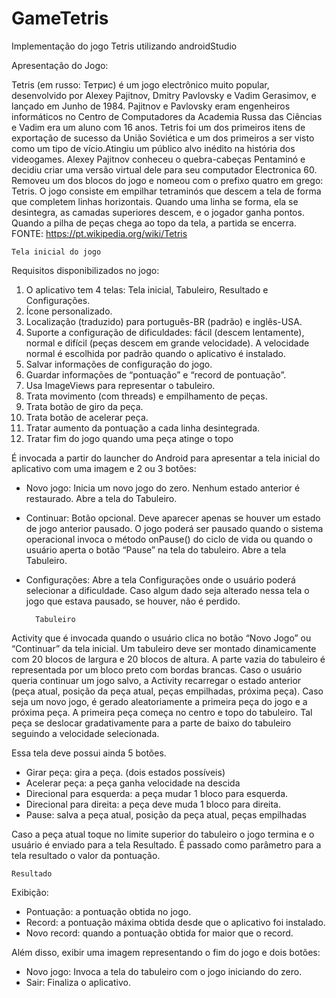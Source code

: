 # GameTetris
Implementação do jogo Tetris utilizando androidStudio

Apresentação do Jogo:

Tetris (em russo: Тетрис) é um jogo electrônico muito popular, desenvolvido por Alexey Pajitnov, Dmitry Pavlovsky e Vadim Gerasimov, e lançado em Junho de 1984. Pajitnov e Pavlovsky eram engenheiros informáticos no Centro de Computadores da Academia Russa das Ciências e Vadim era um aluno com 16 anos. Tetris foi um dos primeiros itens de exportação de sucesso da União Soviética e um dos primeiros a ser visto como um tipo de vício.Atingiu um público alvo inédito na história dos videogames. Alexey Pajitnov conheceu o quebra-cabeças Pentaminó e decidiu criar uma versão virtual dele para seu computador Electronica 60. Removeu um dos blocos do jogo e nomeou com o prefixo quatro em grego: Tetris. O jogo consiste em empilhar tetraminós que descem a tela de forma que completem linhas horizontais. Quando uma linha se forma, ela se desintegra, as camadas superiores descem, e o jogador ganha pontos. Quando a pilha de peças chega ao topo da tela, a partida se encerra. FONTE: https://pt.wikipedia.org/wiki/Tetris

	Tela inicial do jogo

Requisitos disponibilizados no jogo:
 1. O aplicativo tem 4 telas: Tela inicial, Tabuleiro, Resultado e Configurações.
 2. Ícone personalizado. 
3. Localização (traduzido) para português-BR (padrão) e inglês-USA.
 4. Suporte a configuração de dificuldades: fácil (descem lentamente), normal e difícil (peças descem em grande velocidade). 
A velocidade normal é escolhida por padrão quando o aplicativo é instalado. 
5. Salvar informações de configuração do jogo.
 6. Guardar informações de “pontuação” e “record de pontuação”. 
7. Usa ImageViews para representar o tabuleiro. 
8. Trata movimento (com threads) e empilhamento de peças. 
9. Trata botão de giro da peça. 
10. Trata botão de acelerar peça.
 11. Tratar aumento da pontuação a cada linha desintegrada. 
12. Tratar fim do jogo quando uma peça atinge o topo

 É invocada a partir do launcher do Android para apresentar a tela inicial do aplicativo com uma imagem e 2 ou 3 botões:
- Novo jogo: Inicia um novo jogo do zero. Nenhum estado anterior é restaurado. Abre a tela do Tabuleiro.
- Continuar: Botão opcional. Deve aparecer apenas se houver um estado de jogo anterior pausado. O jogo poderá ser pausado quando o sistema operacional invoca o método onPause() do ciclo de vida ou quando o usuário aperta o botão “Pause” na tela do tabuleiro. Abre a tela Tabuleiro. 
- Configurações: Abre a tela Configurações onde o usuário poderá selecionar a dificuldade. Caso algum dado seja alterado nessa tela o jogo que estava pausado, se houver, não é perdido.

		Tabuleiro

Activity que é invocada quando o usuário clica no botão “Novo Jogo” ou “Continuar” da tela inicial. Um tabuleiro deve ser montado dinamicamente com 20 blocos de largura e 20 blocos de altura. A parte vazia do tabuleiro é representada por um bloco preto com bordas brancas. Caso o usuário queria continuar um jogo salvo, a Activity recarregar o estado anterior (peça atual, posição da peça atual, peças empilhadas, próxima peça). Caso seja um novo jogo, é gerado aleatoriamente a primeira peça do jogo e a próxima peça. A primeira peça começa no centro e topo do tabuleiro. Tal peça se deslocar gradativamente para a parte de baixo do tabuleiro seguindo a velocidade selecionada.

Essa tela deve possui ainda 5 botões. 
- Girar peça: gira a peça. (dois estados possíveis) 
- Acelerar peça: a peça ganha velocidade na descida 
- Direcional para esquerda: a peça mudar 1 bloco para esquerda. 
- Direcional para direita: a peça deve muda 1 bloco para direita. 
- Pause: salva a peça atual, posição da peça atual, peças empilhadas

Caso a peça atual toque no limite superior do tabuleiro o jogo termina e o usuário é enviado para a tela Resultado. É passado como parâmetro para a tela resultado o valor da pontuação.

	Resultado
Exibição: 
- Pontuação: a pontuação obtida no jogo. 
- Record: a pontuação máxima obtida desde que o aplicativo foi instalado. 
- Novo record: quando a pontuação obtida for maior que o record. 

Além disso, exibir uma imagem representando o fim do jogo e dois botões: 
- Novo jogo: Invoca a tela do tabuleiro com o jogo iniciando do zero. 
- Sair: Finaliza o aplicativo.

